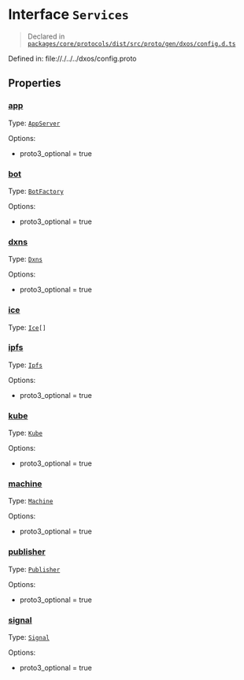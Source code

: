 # Interface `Services`
> Declared in [`packages/core/protocols/dist/src/proto/gen/dxos/config.d.ts`]()

Defined in:
   file://./../../dxos/config.proto
## Properties
### [app]()
Type: <code>[AppServer](/api/@dxos/config/interfaces/AppServer)</code>

Options:
  - proto3_optional = true
### [bot]()
Type: <code>[BotFactory](/api/@dxos/config/interfaces/BotFactory)</code>

Options:
  - proto3_optional = true
### [dxns]()
Type: <code>[Dxns](/api/@dxos/config/interfaces/Dxns)</code>

Options:
  - proto3_optional = true
### [ice]()
Type: <code>[Ice](/api/@dxos/config/interfaces/Ice)[]</code>
### [ipfs]()
Type: <code>[Ipfs](/api/@dxos/config/interfaces/Ipfs)</code>

Options:
  - proto3_optional = true
### [kube]()
Type: <code>[Kube](/api/@dxos/config/interfaces/Kube)</code>

Options:
  - proto3_optional = true
### [machine]()
Type: <code>[Machine](/api/@dxos/config/interfaces/Machine)</code>

Options:
  - proto3_optional = true
### [publisher]()
Type: <code>[Publisher](/api/@dxos/config/interfaces/Publisher)</code>

Options:
  - proto3_optional = true
### [signal]()
Type: <code>[Signal](/api/@dxos/config/interfaces/Signal)</code>

Options:
  - proto3_optional = true